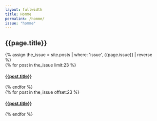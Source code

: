 ```yaml
---
layout: fullwidth
title: Homme
permalink: /homme/
issue: "homme"
---
```

<div class="page">
<h2 class="center">{{page.title}}</h2>
{% assign the_issue = site.posts | where: 'issue', {{page.issue}} | reverse %} 
<div class="col-half">
{% for post in the_issue limit:23 %} 
<h4><a href=' {{post.url}} '>{{post.title}}</a></h4>
{% endfor %}
</div>
<div class="col-half">
{% for post in the_issue offset:23 %} 
<h4><a href=' {{post.url}} '>{{post.title}}</a></h4>
{% endfor %}
</div>
<div class="clearfix"></div>
</div>